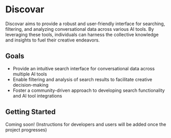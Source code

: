 **Discovar**
================

Discovar aims to provide a robust and user-friendly interface for searching, filtering, and analyzing conversational data across various AI tools. By leveraging these tools, individuals can harness the collective knowledge and insights to fuel their creative endeavors.

**Goals**
--------

* Provide an intuitive search interface for conversational data across multiple AI tools
* Enable filtering and analysis of search results to facilitate creative decision-making
* Foster a community-driven approach to developing search functionality and AI tool integrations

**Getting Started**
-------------------

Coming soon! (Instructions for developers and users will be added once the project progresses)

